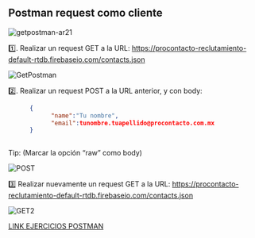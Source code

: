 ## Postman request como cliente

![getpostman-ar21](https://user-images.githubusercontent.com/91232190/166068250-9d717472-ef98-46e9-8c5e-a45e90e15deb.png)


1️⃣.	Realizar un request GET a la URL: https://procontacto-reclutamiento-default-rtdb.firebaseio.com/contacts.json

![GetPostman](https://user-images.githubusercontent.com/91232190/166070648-46111b49-bf05-4cb5-81f6-6177342c5ccb.PNG)

2️⃣.	Realizar un request POST a la URL anterior, y con body:
      
  ```Json
        {
              "name":"Tu nombre",
              "email":tunombre.tuapellido@procontacto.com.mx
        }
        
  ```
Tip: (Marcar la opción “raw” como body)

![POST](https://user-images.githubusercontent.com/91232190/166085182-a84e1f25-5a82-496b-a74a-a32415e3a757.PNG)

3️⃣	Realizar nuevamente un request GET a la URL: https://procontacto-reclutamiento-default-rtdb.firebaseio.com/contacts.json

![GET2](https://user-images.githubusercontent.com/91232190/166085214-8866527b-60fc-4515-9f12-ceeafb39811f.PNG)


[LINK EJERCICIOS POSTMAN](https://go.postman.co/workspace/Team-Workspace~f4be053e-19e8-4a13-835c-45e5f59cb56e/collection/20153200-5887538e-3dd3-4716-a517-be3be0a72e66?action=share&creator=20153200)
